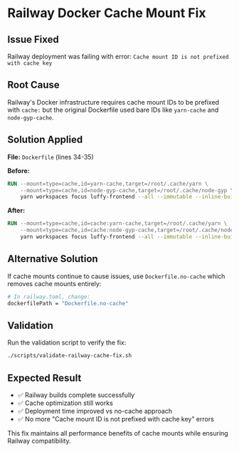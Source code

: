 # Railway Docker Cache Mount Fix

## Issue Fixed
Railway deployment was failing with error: `Cache mount ID is not prefixed with cache key`

## Root Cause
Railway's Docker infrastructure requires cache mount IDs to be prefixed with `cache:` but the original Dockerfile used bare IDs like `yarn-cache` and `node-gyp-cache`.

## Solution Applied
**File:** `Dockerfile` (lines 34-35)

**Before:**
```dockerfile
RUN --mount=type=cache,id=yarn-cache,target=/root/.cache/yarn \
    --mount=type=cache,id=node-gyp-cache,target=/root/.cache/node-gyp \
    yarn workspaces focus luffy-frontend --all --immutable --inline-builds
```

**After:**
```dockerfile
RUN --mount=type=cache,id=cache:yarn-cache,target=/root/.cache/yarn \
    --mount=type=cache,id=cache:node-gyp-cache,target=/root/.cache/node-gyp \
    yarn workspaces focus luffy-frontend --all --immutable --inline-builds
```

## Alternative Solution
If cache mounts continue to cause issues, use `Dockerfile.no-cache` which removes cache mounts entirely:

```bash
# In railway.toml, change:
dockerfilePath = "Dockerfile.no-cache"
```

## Validation
Run the validation script to verify the fix:
```bash
./scripts/validate-railway-cache-fix.sh
```

## Expected Result
- ✅ Railway builds complete successfully
- ✅ Cache optimization still works
- ✅ Deployment time improved vs no-cache approach
- ✅ No more "Cache mount ID is not prefixed with cache key" errors

This fix maintains all performance benefits of cache mounts while ensuring Railway compatibility.